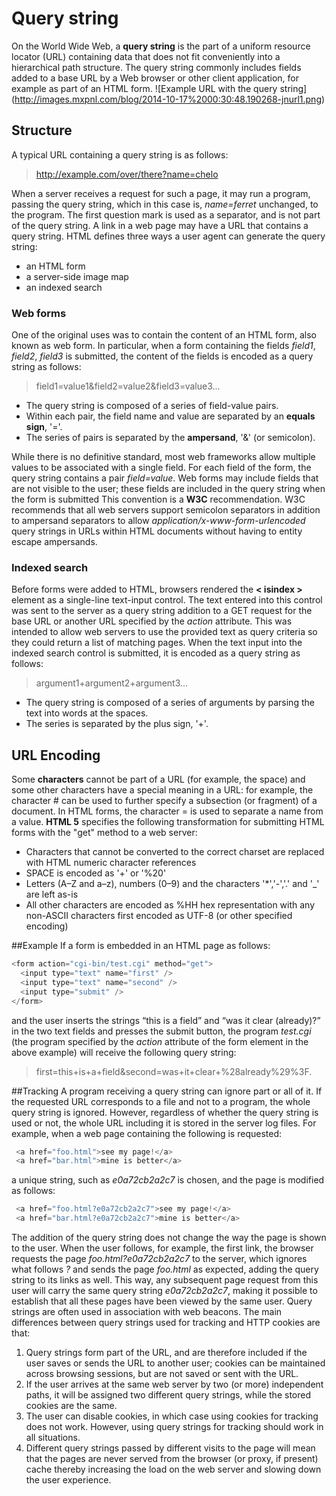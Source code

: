 # Query string
On the World Wide Web, a **query string** is the part of a uniform resource locator (URL) containing data that does not fit conveniently into a hierarchical path structure. The query string commonly includes fields added to a base URL by a Web browser or other client application, for example as part of an HTML form.
![Example URL with the query string] (http://images.mxpnl.com/blog/2014-10-17%2000:30:48.190268-jnurl1.png)
## Structure
A typical URL containing a query string is as follows:
>http://example.com/over/there?name=chelo

When a server receives a request for such a page, it may run a program, passing the query string, which in this case is, *name=ferret* unchanged, to the program. The first question mark is used as a separator, and is not part of the query string.
A link in a web page may have a URL that contains a query string. HTML defines three ways a user agent can generate the query string:

- an HTML form 
- a  server-side image map 
- an indexed search 
### Web forms
One of the original uses was to contain the content of an HTML form, also known as web form. In particular, when a form containing the fields *field1*, *field2*, *field3* is submitted, the content of the fields is encoded as a query string as follows:
>field1=value1&field2=value2&field3=value3...

- The query string is composed of a series of field-value pairs.
- Within each pair, the field name and value are separated by an **equals sign**, '='.
- The series of pairs is separated by the **ampersand**, '&' (or semicolon).

While there is no definitive standard, most web frameworks allow multiple values to be associated with a single field.
For each field of the form, the query string contains a pair *field=value*. Web forms may include fields that are not visible to the user; these fields are included in the query string when the form is submitted
This convention is a **W3C** recommendation. W3C recommends that all web servers support semicolon separators in addition to ampersand separators to allow *application/x-www-form-urlencoded* query strings in URLs within HTML documents without having to entity escape ampersands.

### Indexed search
Before forms were added to HTML, browsers rendered the **< isindex >** element as a single-line text-input control. The text entered into this control was sent to the server as a query string addition to a GET request for the base URL or another URL specified by the *action* attribute. This was intended to allow web servers to use the provided text as query criteria so they could return a list of matching pages.
When the text input into the indexed search control is submitted, it is encoded as a query string as follows:
>argument1+argument2+argument3...

- The query string is composed of a series of arguments by parsing the text into words at the spaces.
- The series is separated by the plus sign, '+'.

## URL Encoding
Some **characters** cannot be part of a URL (for example, the space) and some other characters have a special meaning in a URL: for example, the character # can be used to further specify a subsection (or fragment) of a document. In HTML forms, the character = is used to separate a name from a value. 
**HTML 5** specifies the following transformation for submitting HTML forms with the "get" method to a web server:

- Characters that cannot be converted to the correct charset are replaced with HTML numeric character references
- SPACE is encoded as '+' or '%20'
- Letters (A–Z and a–z), numbers (0–9) and the characters '*','-','.' and '_' are left as-is
- All other characters are encoded as %HH hex representation with any non-ASCII characters first encoded as UTF-8 (or other specified encoding)

##Example
If a form is embedded in an HTML page as follows:
```javascript
<form action="cgi-bin/test.cgi" method="get">
  <input type="text" name="first" />
  <input type="text" name="second" />
  <input type="submit" />
</form>
```
and the user inserts the strings “this is a field” and “was it clear (already)?” in the two text fields and presses the submit button, the program *test.cgi* (the program specified by the *action* attribute of the form element in the above example) will receive the following query string:
> first=this+is+a+field&second=was+it+clear+%28already%29%3F.

##Tracking
A program receiving a query string can ignore part or all of it. If the requested URL corresponds to a file and not to a program, the whole query string is ignored. However, regardless of whether the query string is used or not, the whole URL including it is stored in the server log files.
For example, when a web page containing the following is requested:
```javascript
 <a href="foo.html">see my page!</a>
 <a href="bar.html">mine is better</a>
```
a unique string, such as *e0a72cb2a2c7* is chosen, and the page is modified as follows:
```javascript
 <a href="foo.html?e0a72cb2a2c7">see my page!</a>
 <a href="bar.html?e0a72cb2a2c7">mine is better</a>
```
The addition of the query string does not change the way the page is shown to the user. When the user follows, for example, the first link, the browser requests the page *foo.html?e0a72cb2a2c7* to the server, which ignores what follows *?* and sends the page *foo.html* as expected, adding the query string to its links as well.
This way, any subsequent page request from this user will carry the same query string *e0a72cb2a2c7*, making it possible to establish that all these pages have been viewed by the same user. Query strings are often used in association with web beacons.
The main differences between query strings used for tracking and HTTP cookies are that:

1. Query strings form part of the URL, and are therefore included if the user saves or sends the URL to another user; cookies can be maintained across browsing sessions, but are not saved or sent with the URL.
2. If the user arrives at the same web server by two (or more) independent paths, it will be assigned two different query strings, while the stored cookies are the same.
3. The user can disable cookies, in which case using cookies for tracking does not work. However, using query strings for tracking should work in all situations.
4. Different query strings passed by different visits to the page will mean that the pages are never served from the browser (or proxy, if present) cache thereby increasing the load on the web server and slowing down the user experience.